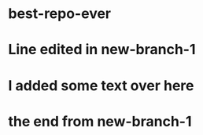 # best-repo-ever

# Line edited in new-branch-1

# I added some text over here

# the end from new-branch-1 